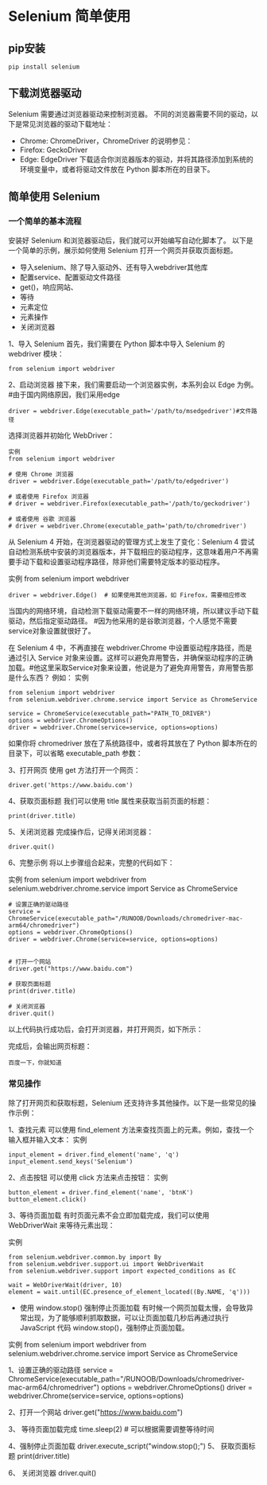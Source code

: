 [//]:由于他要一步步深入概念，导致节奏拖拉，不能一下子给读者反馈，我很不喜欢这样的写法，
# Selenium 简单使用
## pip安装

    pip install selenium

## 下载浏览器驱动
Selenium 需要通过浏览器驱动来控制浏览器。
不同的浏览器需要不同的驱动，以下是常见浏览器的驱动下载地址：
<!--作者写的时候，不考虑不会翻墙的读者吗？不知道为什么许多作者默认使用谷歌浏览器，也许谷歌浏览器是最好浏览器，但是国外作者就算了，国内作者也完全一点不考虑国内小白读者的感受-->

* Chrome: ChromeDriver，ChromeDriver 的说明参见：
* Firefox: GeckoDriver
* Edge: EdgeDriver
下载适合你浏览器版本的驱动，并将其路径添加到系统的环境变量中，或者将驱动文件放在 Python 脚本所在的目录下。

## 简单使用 Selenium

### 一个简单的基本流程
安装好 Selenium 和浏览器驱动后，我们就可以开始编写自动化脚本了。
以下是一个简单的示例，展示如何使用 Selenium 打开一个网页并获取页面标题。
<!--我想先整理出一个框架，再来详细说明-->
- 导入selenium、除了导入驱动外、还有导入webdriver其他库
- 配置service、配置驱动文件路径
- get()，响应网站、
- 等待
- 元素定位
- 元素操作
- 关闭浏览器

1、导入 Selenium
首先，我们需要在 Python 脚本中导入 Selenium 的 webdriver 模块：

    from selenium import webdriver
2、启动浏览器
接下来，我们需要启动一个浏览器实例，本系列会以 Edge 为例。#由于国内网络原因，我们采用edge

    driver = webdriver.Edge(executable_path='/path/to/msedgedriver')#文件路径
选择浏览器并初始化 WebDriver：

    实例
    from selenium import webdriver

    # 使用 Chrome 浏览器
    driver = webdriver.Edge(executable_path='/path/to/edgedriver')

    # 或者使用 Firefox 浏览器
    # driver = webdriver.Firefox(executable_path='/path/to/geckodriver')

    # 或者使用 谷歌 浏览器
    # driver = webdriver.Chrome(executable_path='path/to/chromedriver')
从 Selenium 4 开始，在浏览器驱动的管理方式上发生了变化：Selenium 4 尝试自动检测系统中安装的浏览器版本，并下载相应的驱动程序，这意味着用户不再需要手动下载和设置驱动程序路径，除非他们需要特定版本的驱动程序。

实例
    from selenium import webdriver

    driver = webdriver.Edge()  # 如果使用其他浏览器，如 Firefox，需要相应修改
当国内的网络环境，自动检测下载驱动需要不一样的网络环境，所以建议手动下载驱动，然后指定驱动路径。
#因为他采用的是谷歌浏览器，个人感觉不需要service对象设置就很好了。

在 Selenium 4 中，不再直接在 webdriver.Chrome 中设置驱动程序路径，而是通过引入 Service 对象来设置。这样可以避免弃用警告，并确保驱动程序的正确加载。#他这里采取Service对象来设置，他说是为了避免弃用警告，弃用警告那是什么东西？
例如：
实例

    from selenium import webdriver
    from selenium.webdriver.chrome.service import Service as ChromeService

    service = ChromeService(executable_path="PATH_TO_DRIVER")
    options = webdriver.ChromeOptions()
    driver = webdriver.Chrome(service=service, options=options)
如果你将 chromedriver 放在了系统路径中，或者将其放在了 Python 脚本所在的目录下，可以省略 executable_path 参数：

  
3、打开网页
使用 get 方法打开一个网页：

    driver.get('https://www.baidu.com')
4、获取页面标题
我们可以使用 title 属性来获取当前页面的标题：

    print(driver.title)
5、关闭浏览器
完成操作后，记得关闭浏览器：

    driver.quit()
6、完整示例
将以上步骤组合起来，完整的代码如下：

实例
    from selenium import webdriver
    from selenium.webdriver.chrome.service import Service as ChromeService

    # 设置正确的驱动路径
    service = ChromeService(executable_path="/RUNOOB/Downloads/chromedriver-mac-arm64/chromedriver")
    options = webdriver.ChromeOptions()
    driver = webdriver.Chrome(service=service, options=options)


    # 打开一个网站
    driver.get("https://www.baidu.com")

    # 获取页面标题
    print(driver.title)

    # 关闭浏览器
    driver.quit()
以上代码执行成功后，会打开浏览器，并打开网页，如下所示：

完成后，会输出网页标题：

    百度一下，你就知道

### 常见操作

除了打开网页和获取标题，Selenium 还支持许多其他操作。以下是一些常见的操作示例：

1、查找元素
可以使用 find_element 方法来查找页面上的元素。例如，查找一个输入框并输入文本：
实例

    input_element = driver.find_element('name', 'q')
    input_element.send_keys('Selenium')

2、点击按钮
可以使用 click 方法来点击按钮：
实例

    button_element = driver.find_element('name', 'btnK')
    button_element.click()

3、等待页面加载
有时页面元素不会立即加载完成，我们可以使用 WebDriverWait 来等待元素出现：

实例

    from selenium.webdriver.common.by import By
    from selenium.webdriver.support.ui import WebDriverWait
    from selenium.webdriver.support import expected_conditions as EC

    wait = WebDriverWait(driver, 10)
    element = wait.until(EC.presence_of_element_located((By.NAME, 'q')))

* 使用 window.stop() 强制停止页面加载
有时候一个网页加载太慢，会导致异常出现，为了能够顺利抓取数据，可以让页面加载几秒后再通过执行 JavaScript 代码 window.stop()，强制停止页面加载。

实例
from selenium import webdriver
from selenium.webdriver.chrome.service import Service as ChromeService

1、设置正确的驱动路径
service = ChromeService(executable_path="/RUNOOB/Downloads/chromedriver-mac-arm64/chromedriver")
options = webdriver.ChromeOptions()
driver = webdriver.Chrome(service=service, options=options)

2、打开一个网站
driver.get("https://www.baidu.com")

3、 等待页面加载完成
time.sleep(2)  # 可以根据需要调整等待时间

4、强制停止页面加载
driver.execute_script("window.stop();")
5、 获取页面标题
print(driver.title)

6、 关闭浏览器
driver.quit()